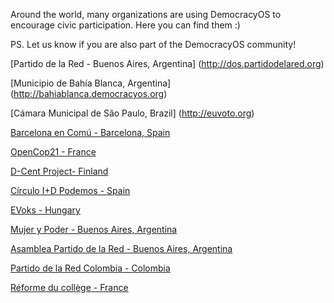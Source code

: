 Around the world, many organizations are using DemocracyOS to encourage civic participation. 
Here you can find them :)

PS. Let us know if you are also part of the DemocracyOS community!

[Partido de la Red - Buenos Aires, Argentina] (http://dos.partidodelared.org)

[Municipio de Bahía Blanca, Argentina] (http://bahiablanca.democracyos.org)

[Cámara Municipal de São Paulo, Brazil] (http://euvoto.org)

[Barcelona en Comú - Barcelona, Spain](http://preprograma.barcelonaencomu.cat/)

[OpenCop21 - France](http://app.opencop.org/)

[D-Cent Project- Finland](http://finnish-democracyos.herokuapp.com/)

[Círculo I+D Podemos - Spain](http://podemos-id.herokuapp.com/)

[EVoks - Hungary](http://evoks.hu/)

[Mujer y Poder - Buenos Aires, Argentina](mujerypoder.democracyos.org)

[Asamblea Partido de la Red - Buenos Aires, Argentina](http://asamblea.partidodelared.org)

[Partido de la Red Colombia - Colombia](http://pdrcolombia-democracyos.herokuapp.com)

[Réforme du collège - France](http://college.democracyos.eu/)
